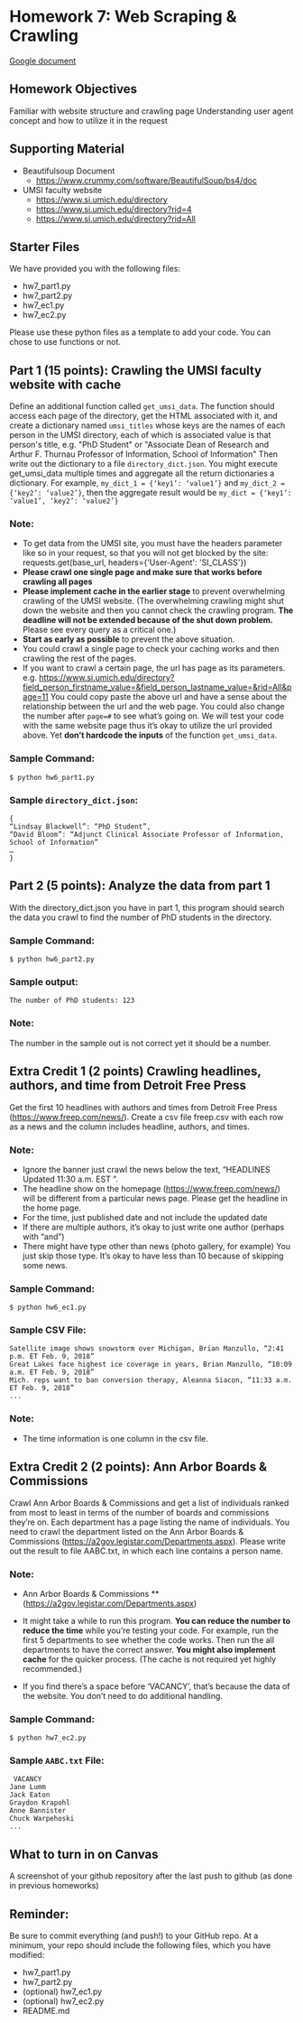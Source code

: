# Homework 7: Web Scraping & Crawling
[Google document](https://docs.google.com/document/d/1R7brlJZ5RxRPHROxIkNBASIBMNiufqSnUxKNg-19FLo/edit?usp=sharing)


## Homework Objectives
Familiar with website structure and crawling page
Understanding user agent concept and how to utilize it in the request

## Supporting Material
* Beautifulsoup Document
    * https://www.crummy.com/software/BeautifulSoup/bs4/doc
* UMSI faculty website 
    * https://www.si.umich.edu/directory
    * https://www.si.umich.edu/directory?rid=4
    * https://www.si.umich.edu/directory?rid=All

## Starter Files
We have provided you with the following files:
* hw7_part1.py
* hw7_part2.py
* hw7_ec1.py
* hw7_ec2.py

Please use these python files as a template to add your code. You can chose to use functions or not.


## Part 1 (15 points): Crawling the UMSI faculty website with cache

Define an additional function called `get_umsi_data`. The function should access each page of the directory, get the HTML associated with it, and create a dictionary named `umsi_titles` whose keys are the names of each person in the UMSI directory, each of which is associated value is that person's title, e.g. "PhD Student" or "Associate Dean of Research and Arthur F. Thurnau Professor of Information, School of Information" 
Then write out the dictionary to a file `directory_dict.json`. You might execute get_umsi_data multiple times and aggregate all the return dictionaries a dictionary.
For example, `my_dict_1 = {‘key1’: ‘value1’}` and `my_dict_2 = {‘key2’: ‘value2’}`, then the aggregate result would be `my_dict = {‘key1’: ‘value1’, ‘key2’: ‘value2’}`


### Note:
* To get data from the UMSI site, you must have the headers parameter like so in your request, so that you will not get blocked by the site:  requests.get(base_url, headers={'User-Agent': 'SI_CLASS'})
* **Please crawl one single page and make sure that works before crawling all pages**
* **Please implement cache in the earlier stage** to prevent overwhelming crawling of the UMSI website. (The overwhelming crawling might shut down the website and then you cannot check the crawling program. **The deadline will not be extended because of the shut down problem.** Please see every query as a critical one.)
* **Start as early as possible** to prevent the above situation.
* You could crawl a single page to check your caching works and then crawling the rest of the pages.
* If you want to crawl a certain page, the url has page as its parameters. e.g. https://www.si.umich.edu/directory?field_person_firstname_value=&field_person_lastname_value=&rid=All&page=11 
You could copy paste the above url and have a sense about the relationship between the url and the web page. You could also change the number after `page=#` to see what’s going on.
We will test your code with the same website page thus it’s okay to utilize the url provided above. Yet **don’t hardcode the inputs** of the function `get_umsi_data`.

### Sample Command:
```$ python hw6_part1.py ```

### Sample `directory_dict.json`:
```
{
“Lindsay Blackwell”: “PhD Student”,
“David Bloom”: “Adjunct Clinical Associate Professor of Information, School of Information”
…
}
```



## Part 2 (5 points): Analyze the data from part 1

With the directory_dict.json you have in part 1, this program should search the data you crawl to find the number of PhD students in the directory.

### Sample Command:
`$ python hw6_part2.py`

### Sample output:
`The number of PhD students: 123`

### Note:
The number in the sample out is not correct yet it should be a number.


## Extra Credit 1 (2 points) Crawling headlines, authors, and time from Detroit Free Press

Get the first 10 headlines with authors and times from Detroit Free Press (https://www.freep.com/news/). 
Create a csv file freep.csv with each row as a news and the column includes headline, authors, and times. 

### Note:
* Ignore the banner just crawl the news below the text, “HEADLINES Updated 11:30 a.m. EST ”.
* The headline show on the homepage (https://www.freep.com/news/) will be different from a particular news page. Please get the headline in the home page.
* For the time, just published date and not include the updated date
* If there are multiple authors, it’s okay to just write one author (perhaps with “and”)
* There might have type other than news (photo gallery, for example) You just skip those type. It’s okay to have less than 10 because of skipping some news.


### Sample Command:
`$ python hw6_ec1.py`

### Sample CSV File:
```
Satellite image shows snowstorm over Michigan, Brian Manzullo, “2:41 p.m. ET Feb. 9, 2018”
Great Lakes face highest ice coverage in years, Brian Manzullo, “10:09 a.m. ET Feb. 9, 2018”
Mich. reps want to ban conversion therapy, Aleanna Siacon, “11:33 a.m. ET Feb. 9, 2018”
...
```

### Note:
* The time information is one column in the csv file.


## Extra Credit 2 (2 points): Ann Arbor Boards & Commissions

Crawl Ann Arbor Boards & Commissions and get a list of individuals ranked from most to least in terms of the number of boards and commissions they’re on. Each department has a page listing the name of individuals. You need to crawl the department listed on the Ann Arbor Boards & Commissions (https://a2gov.legistar.com/Departments.aspx). Please write out the result to file AABC.txt, in which each line contains a person name.

### Note: 
* Ann Arbor Boards & Commissions
** (https://a2gov.legistar.com/Departments.aspx) 
* It might take a while to run this program. **You can reduce the number to reduce the time** while you’re testing your code. For example, run the first 5 departments to see whether the code works. Then run the all departments to have the correct answer. **You might also implement cache** for the quicker process. (The cache is not required yet highly recommended.)

* If you find there’s a space before ‘VACANCY’, that’s because the data of the website. You don’t need to do additional handling.

### Sample Command:
`$ python hw7_ec2.py`

### Sample `AABC.txt` File:
```
 VACANCY
Jane Lumm
Jack Eaton
Graydon Krapohl
Anne Bannister
Chuck Warpehoski
...
```

## What to turn in on Canvas
A screenshot of your github repository after the last push to github (as done in previous homeworks)


## Reminder:
Be sure to commit everything (and push!) to your GitHub repo. At a minimum, your repo should include the following files, which you have modified:
* hw7_part1.py
* hw7_part2.py
* (optional) hw7_ec1.py
* (optional) hw7_ec2.py
* README.md

<!-- Add anything for your program here -->
